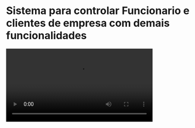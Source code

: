 <h1>Sistema para controlar Funcionario e clientes de empresa com demais funcionalidades</h1>

<video width="400" controls>
  <source src="./public/video/contabilidade.mp4" type="video/mp4">
  <source src="./public/video/contabilidade.ogg" type="video/ogg">
 
</video>